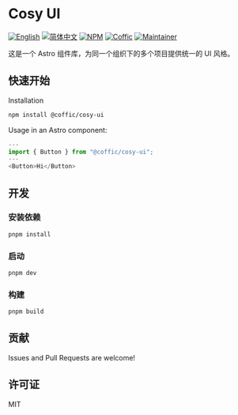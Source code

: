 # Cosy UI

[![English](https://img.shields.io/badge/English-violet)](README.md)
[![简体中文](https://img.shields.io/badge/中文文档-gray)](README-zh.md)
[![NPM](https://img.shields.io/badge/NPM-orange)](https://www.npmjs.com/package/@coffic/cosy-ui)
[![Coffic](https://img.shields.io/badge/Coffic-green)](https://coffic.cn)
[![Maintainer](https://img.shields.io/badge/Maintainer-blue)](https://github.com/nookery)

这是一个 Astro 组件库，为同一个组织下的多个项目提供统一的 UI 风格。

## 快速开始

Installation

```bash
npm install @coffic/cosy-ui
```

Usage in an Astro component:

```js
---
import { Button } from "@coffic/cosy-ui";
---
<Button>Hi</Button>
```

## 开发

### 安装依赖

```bash
pnpm install
```

### 启动

```bash
pnpm dev
```

### 构建

```bash
pnpm build
```

## 贡献

Issues and Pull Requests are welcome!

## 许可证

MIT

